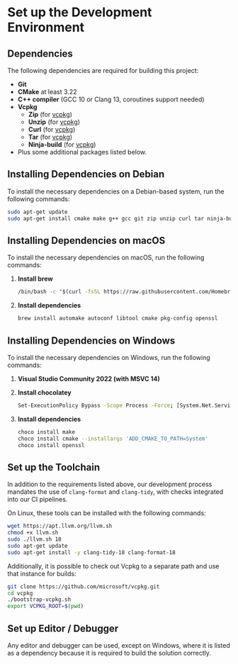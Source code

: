 # Set up the Development Environment

## Dependencies

The following dependencies are required for building this project:

- **Git**
- **CMake** at least 3.22
- **C++ compiler** (GCC 10 or Clang 13, coroutines support needed)
- **Vcpkg**
    - **Zip** (for [vcpkg](https://vcpkg.io))
    - **Unzip** (for [vcpkg](https://vcpkg.io))
    - **Curl** (for [vcpkg](https://vcpkg.io))
    - **Tar** (for [vcpkg](https://vcpkg.io))
    - **Ninja-build** (for [vcpkg](https://vcpkg.io))
- Plus some additional packages listed below.

## **Installing Dependencies on Debian**

To install the necessary dependencies on a Debian-based system, run the following commands:

```bash
sudo apt-get update
sudo apt-get install cmake make g++ gcc git zip unzip curl tar ninja-build pkg-config wget lsb-release libsystemd-dev autopoint autoconf libtool gettext
```

## **Installing Dependencies on macOS**

To install the necessary dependencies on macOS, run the following commands:

1. **Install brew**
    ```bash
    /bin/bash -c "$(curl -fsSL https://raw.githubusercontent.com/Homebrew/install/HEAD/install.sh)"
    ```

2. **Install dependencies**
    ```bash
    brew install automake autoconf libtool cmake pkg-config openssl
    ```

## **Installing Dependencies on Windows**

To install the necessary dependencies on Windows, run the following commands:

1. **Visual Studio Community 2022 (with MSVC 14)**

2. **Install chocolatey**
    ```bash
    Set-ExecutionPolicy Bypass -Scope Process -Force; [System.Net.ServicePointManager]::SecurityProtocol = [System.Net.ServicePointManager]::SecurityProtocol -bor 3072; iex ((New-Object System.Net.WebClient).DownloadString('https://community.chocolatey.org/install.ps1'))
    ```

3. **Install dependencies**
    ```bash
    choco install make
    choco install cmake --installargs 'ADD_CMAKE_TO_PATH=System'
    choco install openssl
    ```

## Set up the Toolchain

In addition to the requirements listed above, our development process mandates the use of
`clang-format` and `clang-tidy`, with checks integrated into our CI pipelines.

On Linux, these tools can be installed with the following commands:

```bash
wget https://apt.llvm.org/llvm.sh
chmod +x llvm.sh
sudo ./llvm.sh 18
sudo apt-get update
sudo apt-get install -y clang-tidy-18 clang-format-18
```

Additionally, it is possible to check out Vcpkg to a separate path and use that instance for builds:

```bash
git clone https://github.com/microsoft/vcpkg.git
cd vcpkg
./bootstrap-vcpkg.sh
export VCPKG_ROOT=$(pwd)
```

## Set up Editor / Debugger

Any editor and debugger can be used, except on Windows, where it is listed as a dependency because it is required to build the solution correctly.
